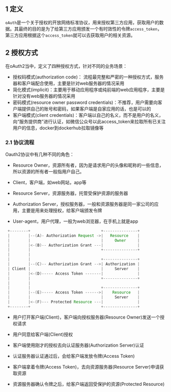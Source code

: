 ## 1 定义

`oAuth`是一个关于授权的开放网络标准协议，用来授权第三方应用，获取用户的数据。其最终的目的是为了给第三方应用颁发一个有时效性的令牌`access_token`，第三方应用根据这个`access_token`就可以去获取用户的相关资源。

## 2 授权方式

在oAuth2当中，定义了四种授权方式，针对不同的业务场景：

- 授权码模式(authorization code)： 流程最完整和严密的一种授权方式，服务器和客户端配合使用，主要是针对web服务器的情况采用
- 简化模式(implicit)：主要用于移动应用程序或纯前端的web应用程序，主要是针对没有web服务器的情况采用
- 密码模式(resource owner password credentials)：不推荐，用户需要向客户端提供自己的账号和密码，如果客户端是自家应用的话，也是可以的
- 客户端模式(client credentials)：客户端以自己的名义，而不是用户的名义，向“服务提供商”进行认证，如微信公众号以此access_token来拉取所有已关注用户的信息，docker到dockerhub拉取镜像等

### 2.1 协议流程

Oauth2协议中有几种不同的角色：

- Resource Owner，资源所有者，因为是请求用户的头像和昵称的一些信息，所以资源的所有者一般指用户自己。

- Client，客户端，如web网站，app等

- Resource Server，资源服务器，托管受保护资源的服务器

- Authorization Server，授权服务器，一般和资源服务器是同一家公司的应用，主要是用来处理授权，给客户端颁发令牌

- User-agent，用户代理，一般为web浏览器，在手机上就是app

```java
 +--------+                               +---------------+
 |        |--(A)- Authorization Request ->|   Resource    |
 |        |                               |     Owner     |
 |        |<-(B)-- Authorization Grant ---|               |
 |        |                               +---------------+
 |        |
 |        |                               +---------------+
 |        |--(C)-- Authorization Grant -->| Authorization |
 | Client |                               |     Server    |
 |        |<-(D)----- Access Token -------|               |
 |        |                               +---------------+
 |        |
 |        |                               +---------------+
 |        |--(E)----- Access Token ------>|    Resource   |
 |        |                               |     Server    |
 |        |<-(F)--- Protected Resource ---|               |
 +--------+                               +---------------+
```

- 用户打开客户端(Client)，客户端向授权服务器(Resource Owner)发送一个授权请求

- 用户同意给客户端(Client)授权

- 客户端使用刚才的授权去向认证服务器(Authorization Server)认证

- 认证服务器认证通过后，会给客户端发放令牌(Access Token)

- 客户端拿着令牌(Access Token)，去向资源服务器(Resource Server)申请获取资源

- 资源服务器确认令牌之后，给客户端返回受保护的资源(Protected Resource)


